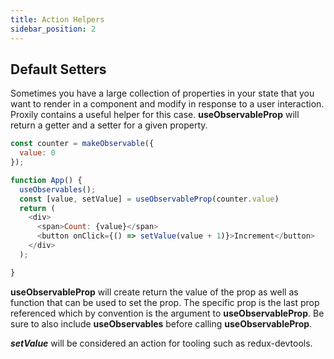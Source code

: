 ```yaml
---
title: Action Helpers
sidebar_position: 2
---
```

## Default Setters
Sometimes you have a large collection of properties in your state that you want to render in a component and modify in response to a user interaction.  Proxily contains a useful helper for this case.  **useObservableProp** will return a getter and a setter for a given property.

```javascript
const counter = makeObservable({
  value: 0
});

function App() {
  useObservables();
  const [value, setValue] = useObservableProp(counter.value)
  return (
    <div>
      <span>Count: {value}</span>
      <button onClick={() => setValue(value + 1)}>Increment</button>
    </div>
  );

}
```
**useObservableProp** will create return the value of the prop as well as function that can be used to set the prop.  The specific prop is the last prop referenced which by convention is the argument to **useObservableProp**.  Be sure to also include **useObservables** before calling **useObservableProp**.

***setValue*** will be considered an action for tooling such as redux-devtools.

